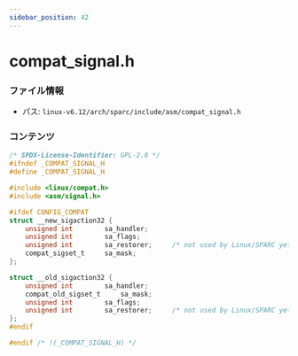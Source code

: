 ```yaml
---
sidebar_position: 42
---
```

# compat_signal.h

### ファイル情報

- パス: `linux-v6.12/arch/sparc/include/asm/compat_signal.h`

### コンテンツ

```h
/* SPDX-License-Identifier: GPL-2.0 */
#ifndef _COMPAT_SIGNAL_H
#define _COMPAT_SIGNAL_H

#include <linux/compat.h>
#include <asm/signal.h>

#ifdef CONFIG_COMPAT
struct __new_sigaction32 {
	unsigned int		sa_handler;
	unsigned int    	sa_flags;
	unsigned int		sa_restorer;     /* not used by Linux/SPARC yet */
	compat_sigset_t 	sa_mask;
};

struct __old_sigaction32 {
	unsigned int		sa_handler;
	compat_old_sigset_t  	sa_mask;
	unsigned int    	sa_flags;
	unsigned int		sa_restorer;     /* not used by Linux/SPARC yet */
};
#endif

#endif /* !(_COMPAT_SIGNAL_H) */

```
